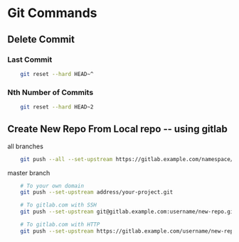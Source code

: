 # Git Commands 
## Delete Commit
### Last Commit
```sh
	git reset --hard HEAD~^
```
### Nth Number of Commits
```sh
	git reset --hard HEAD~2
```
## Create New Repo From Local repo -- using gitlab
all branches
```sh
	git push --all --set-upstream https://gitlab.example.com/namespace/nonexistent-project.git
```
master branch
```sh 
	# To your own domain
	git push --set-upstream address/your-project.git

	# To gitlab.com with SSH
	git push --set-upstream git@gitlab.example.com:username/new-repo.git master

	# To gitlab.com with HTTP
	git push --set-upstream https://gitlab.example.com/username/new-repo.git master
````